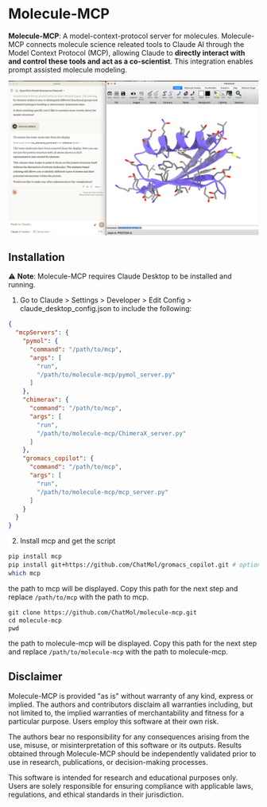 # Molecule-MCP
**Molecule-MCP**: A model-context-protocol server for molecules.
Molecule-MCP connects molecule science releated tools to Claude AI through the Model Context Protocol (MCP), allowing Claude to **directly interact with and control these tools and act as a co-scientist**. This integration enables prompt assisted molecule modeling.

![Molecule MCP](./assets/chimerax.jpg)

## Installation
⚠️ **Note**: Molecule-MCP requires Claude Desktop to be installed and running.
1. Go to Claude > Settings > Developer > Edit Config > claude_desktop_config.json to include the following:
```json
{
  "mcpServers": {
    "pymol": {
      "command": "/path/to/mcp",
      "args": [
        "run",
        "/path/to/molecule-mcp/pymol_server.py"
      ]
    },
    "chimerax": {
      "command": "/path/to/mcp",
      "args": [
        "run",
        "/path/to/molecule-mcp/ChimeraX_server.py"
      ]
    },
    "gromacs_copilot": {
      "command": "/path/to/mcp",
      "args": [
        "run",
        "/path/to/molecule-mcp/mcp_server.py"
      ]
    }
  }
}
```
2. Install mcp and get the script
```bash
pip install mcp 
pip install git+https://github.com/ChatMol/gromacs_copilot.git # optional, for running gromacs_copilot
which mcp
```
the path to mcp will be displayed. Copy this path for the next step and replace `/path/to/mcp` with the path to mcp.
```
git clone https://github.com/ChatMol/molecule-mcp.git
cd molecule-mcp
pwd
```
the path to molecule-mcp will be displayed. Copy this path for the next step and replace `/path/to/molecule-mcp` with the path to molecule-mcp.

## Disclaimer
Molecule-MCP is provided "as is" without warranty of any kind, express or implied. The authors and contributors disclaim all warranties including, but not limited to, the implied warranties of merchantability and fitness for a particular purpose. Users employ this software at their own risk.

The authors bear no responsibility for any consequences arising from the use, misuse, or misinterpretation of this software or its outputs. Results obtained through Molecule-MCP should be independently validated prior to use in research, publications, or decision-making processes.

This software is intended for research and educational purposes only. Users are solely responsible for ensuring compliance with applicable laws, regulations, and ethical standards in their jurisdiction.
